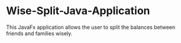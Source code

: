# Wise-Split-Java-Application
This JavaFx application allows the user to split the balances between friends and families wisely.
